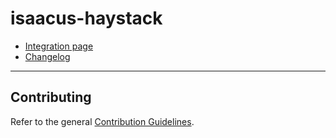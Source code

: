 # isaacus-haystack

- [Integration page](https://haystack.deepset.ai/integrations/isaacus) <!-- update after the site entry is live -->
- [Changelog](https://github.com/deepset-ai/haystack-core-integrations/blob/main/integrations/isaacus/CHANGELOG.md)

---

## Contributing

Refer to the general [Contribution Guidelines](https://github.com/deepset-ai/haystack-core-integrations/blob/main/CONTRIBUTING.md).